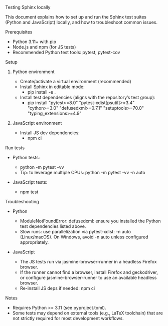 Testing Sphinx locally

This document explains how to set up and run the Sphinx test suites (Python and JavaScript) locally, and how to troubleshoot common issues.

Prerequisites
- Python 3.11+ with pip
- Node.js and npm (for JS tests)
- Recommended Python test tools: pytest, pytest-cov

Setup
1) Python environment
   - Create/activate a virtual environment (recommended)
   - Install Sphinx in editable mode:
     - pip install -e .
   - Install test dependencies (aligns with the repository’s test group):
     - pip install "pytest>=8.0" "pytest-xdist[psutil]>=3.4" \
       "cython>=3.0" "defusedxml>=0.7.1" "setuptools>=70.0" \
       "typing_extensions>=4.9"

2) JavaScript environment
   - Install JS dev dependencies:
     - npm ci

Run tests
- Python tests:
  - python -m pytest -vv
  - Tip: to leverage multiple CPUs: python -m pytest -vv -n auto

- JavaScript tests:
  - npm test

Troubleshooting
- Python
  - ModuleNotFoundError: defusedxml: ensure you installed the Python test dependencies listed above.
  - Slow runs: use parallelization via pytest-xdist: -n auto (Linux/macOS). On Windows, avoid -n auto unless configured appropriately.

- JavaScript
  - The JS tests run via jasmine-browser-runner in a headless Firefox browser.
  - If the runner cannot find a browser, install Firefox and geckodriver, or configure jasmine-browser-runner to use an available headless browser.
  - Re-install JS deps if needed: npm ci

Notes
- Requires Python >= 3.11 (see pyproject.toml).
- Some tests may depend on external tools (e.g., LaTeX toolchain) that are not strictly required for most development workflows.
